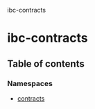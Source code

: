 ibc-contracts

# ibc-contracts

## Table of contents

### Namespaces

- [contracts](modules/contracts.md)
